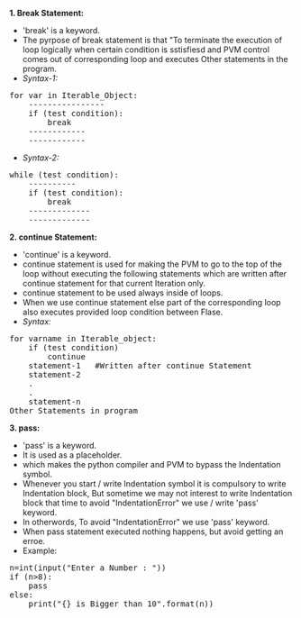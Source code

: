 **1. Break Statement:**
- 'break' is a keyword.
- The pyrpose of break statement is that "To terminate the execution of loop logically when certain condition is sstisfiesd and PVM control comes out of corresponding loop and executes Other statements in the program.
- _Syntax-1:_
<pre>
for var in Iterable_Object:
    ----------------
    if (test condition):
        break
    ------------
    ------------</pre>
    
- _Syntax-2:_
<pre>
while (test condition):
    ----------
    if (test condition):
        break
    -------------
    -------------</pre>

**2. continue Statement:**
- 'continue' is a keyword.
- continue statement is used for making the PVM to go to the top of the loop without executing the following statements which are written after continue statement for that current Iteration only.
- continue statement to be used always inside of loops.
- When we use continue statement else part of the corresponding loop also executes provided loop condition between Flase.
- _Syntax:_
<pre>
for varname in Iterable_object:
    if (test condition)
        continue
    statement-1   #Written after continue Statement
    statement-2
    .
    .
    statement-n
Other Statements in program</pre>

**3. pass:**
- 'pass' is a keyword.
- It is used as a placeholder.
- which makes the python compiler and PVM to bypass the Indentation symbol.
- Whenever you start / write Indentation symbol it is compulsory to write Indentation block, But sometime we may not interest to write Indentation block that time to avoid "IndentationError" we use / write 'pass' keyword.
- In otherwords, To avoid "IndentationError" we use 'pass' keyword.
- When pass statement executed nothing happens, but avoid getting an erroe.
- Example:
<pre>
n=int(input("Enter a Number : "))
if (n>8):
    pass
else:
    print("{} is Bigger than 10".format(n))
